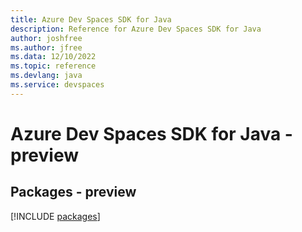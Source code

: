```yaml
---
title: Azure Dev Spaces SDK for Java
description: Reference for Azure Dev Spaces SDK for Java
author: joshfree
ms.author: jfree
ms.data: 12/10/2022
ms.topic: reference
ms.devlang: java
ms.service: devspaces
---
```

# Azure Dev Spaces SDK for Java - preview
## Packages - preview
[!INCLUDE [packages](dev-spaces-index.md)]